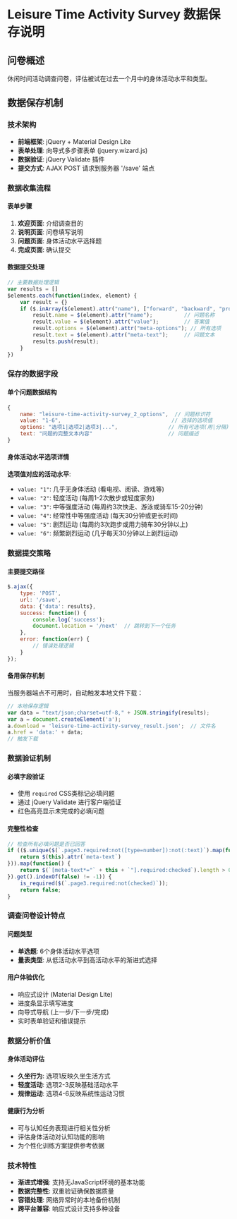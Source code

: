 # Leisure Time Activity Survey 数据保存说明

## 问卷概述
休闲时间活动调查问卷，评估被试在过去一个月中的身体活动水平和类型。

## 数据保存机制

### 技术架构
- **前端框架**: jQuery + Material Design Lite
- **表单处理**: 向导式多步骤表单 (jquery.wizard.js)
- **数据验证**: jQuery Validate 插件
- **提交方式**: AJAX POST 请求到服务器 '/save' 端点

### 数据收集流程

#### 表单步骤
1. **欢迎页面**: 介绍调查目的
2. **说明页面**: 问卷填写说明
3. **问题页面**: 身体活动水平选择题
4. **完成页面**: 确认提交

#### 数据提交处理
```javascript
// 主要数据处理逻辑
var results = []
$elements.each(function(index, element) {
    var result = {}
    if ($.inArray($(element).attr("name"), ["forward", "backward", "process"]) == -1) {
        result.name = $(element).attr("name");          // 问题名称
        result.value = $(element).attr("value");        // 答案值
        result.options = $(element).attr("meta-options"); // 所有选项
        result.text = $(element).attr("meta-text");     // 问题文本
        results.push(result);
    }
})
```

### 保存的数据字段

#### 单个问题数据结构
```javascript
{
    name: "leisure-time-activity-survey_2_options",  // 问题标识符
    value: "1-6",                                   // 选择的选项值
    options: "选项1|选项2|选项3|...",                // 所有可选项(用|分隔)
    text: "问题的完整文本内容"                        // 问题描述
}
```

#### 身体活动水平选项详情
**选项值对应的活动水平**:
- `value: "1"`: 几乎无身体活动 (看电视、阅读、游戏等)
- `value: "2"`: 轻度活动 (每周1-2次散步或轻度家务)  
- `value: "3"`: 中等强度活动 (每周约3次快走、游泳或骑车15-20分钟)
- `value: "4"`: 经常性中等强度活动 (每天30分钟或更长时间)
- `value: "5"`: 剧烈运动 (每周约3次跑步或用力骑车30分钟以上)
- `value: "6"`: 频繁剧烈运动 (几乎每天30分钟以上剧烈运动)

### 数据提交策略

#### 主要提交路径
```javascript
$.ajax({
    type: 'POST',
    url: '/save',
    data: {'data': results},
    success: function() {
        console.log('success');
        document.location = '/next'  // 跳转到下一个任务
    },
    error: function(err) {
        // 错误处理逻辑
    }
});
```

#### 备用保存机制
当服务器端点不可用时，自动触发本地文件下载：
```javascript
// 本地保存逻辑
var data = "text/json;charset=utf-8," + JSON.stringify(results);
var a = document.createElement('a');
a.download = 'leisure-time-activity-survey_result.json';  // 文件名
a.href = 'data:' + data;
// 触发下载
```

### 数据验证机制

#### 必填字段验证
- 使用 `required` CSS类标记必填问题
- 通过 jQuery Validate 进行客户端验证
- 红色高亮显示未完成的必填问题

#### 完整性检查
```javascript
// 检查所有必填问题是否已回答
if (($.unique($(`.page3.required:not([type=number]):not(:text)`).map(function(){
    return $(this).attr(`meta-text`)
})).map(function() {
    return $(`[meta-text*="` + this + `"].required:checked`).length > 0
}).get().indexOf(false) != -1)) {
    is_required($(`.page3.required:not(checked)`));
    return false;
}
```

### 调查问卷设计特点

#### 问题类型
- **单选题**: 6个身体活动水平选项
- **量表类型**: 从低活动水平到高活动水平的渐进式选择

#### 用户体验优化
- 响应式设计 (Material Design Lite)
- 进度条显示填写进度
- 向导式导航 (上一步/下一步/完成)
- 实时表单验证和错误提示

### 数据分析价值

#### 身体活动评估
- **久坐行为**: 选项1反映久坐生活方式
- **轻度活动**: 选项2-3反映基础活动水平  
- **规律运动**: 选项4-6反映系统性运动习惯

#### 健康行为分析
- 可与认知任务表现进行相关性分析
- 评估身体活动对认知功能的影响
- 为个性化训练方案提供参考依据

### 技术特性
- **渐进式增强**: 支持无JavaScript环境的基本功能
- **数据完整性**: 双重验证确保数据质量
- **容错处理**: 网络异常时的本地备份机制
- **跨平台兼容**: 响应式设计支持多种设备